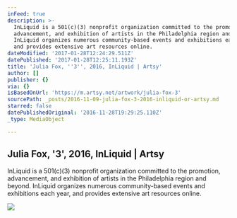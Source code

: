 ```yaml
---
inFeed: true
description: >-
  InLiquid is a 501(c)(3) nonprofit organization committed to the promotion,
  advancement, and exhibition of artists in the Philadelphia region and beyond.
  InLiquid organizes numerous community-based events and exhibitions each year,
  and provides extensive art resources online.
dateModified: '2017-01-28T12:24:29.511Z'
datePublished: '2017-01-28T12:25:11.193Z'
title: 'Julia Fox, ''3'', 2016, InLiquid | Artsy'
author: []
publisher: {}
via: {}
isBasedOnUrl: 'https://m.artsy.net/artwork/julia-fox-3'
sourcePath: _posts/2016-11-09-julia-fox-3-2016-inliquid-or-artsy.md
starred: false
datePublishedOriginal: '2016-11-28T19:29:25.110Z'
_type: MediaObject

---
```

<article style=""><h1>Julia Fox, '3', 2016, InLiquid | Artsy</h1><p>InLiquid is a 501(c)(3) nonprofit organization committed to the promotion, advancement, and exhibition of artists in the Philadelphia region and beyond. InLiquid organizes numerous community-based events and exhibitions each year, and provides extensive art resources online.</p><img src="https://d32dm0rphc51dk.cloudfront.net/VOFa-kONTtcuyHbde-ZGvg/large.jpg" /></article>